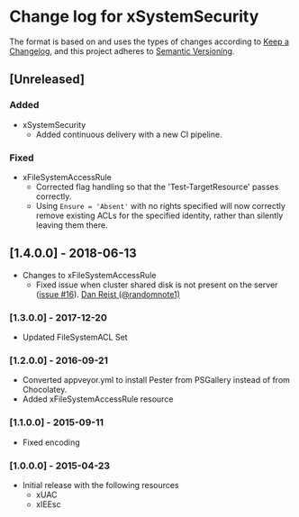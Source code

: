 # Change log for xSystemSecurity

The format is based on and uses the types of changes according to [Keep a Changelog](https://keepachangelog.com/en/1.0.0/),
and this project adheres to [Semantic Versioning](https://semver.org/spec/v2.0.0.html).

## [Unreleased]

### Added

- xSystemSecurity
  - Added continuous delivery with a new CI pipeline.

### Fixed

- xFileSystemAccessRule
  - Corrected flag handling so that the 'Test-TargetResource' passes
    correctly.
  - Using `Ensure = 'Absent'` with no rights specified will now correctly
    remove existing ACLs for the specified identity, rather than silently
    leaving them there.

## [1.4.0.0] - 2018-06-13

- Changes to xFileSystemAccessRule
  - Fixed issue when cluster shared disk is not present on the server
    ([issue #16](https://github.com/dsccommunity/xSystemSecurity/issues/16)).
    [Dan Reist (@randomnote1)](https://github.com/randomnote1)

### [1.3.0.0] - 2017-12-20

- Updated FileSystemACL Set

### [1.2.0.0] - 2016-09-21

- Converted appveyor.yml to install Pester from PSGallery instead of from
  Chocolatey.
- Added xFileSystemAccessRule resource

### [1.1.0.0] - 2015-09-11

- Fixed encoding

### [1.0.0.0] - 2015-04-23

- Initial release with the following resources
  - xUAC
  - xIEEsc
